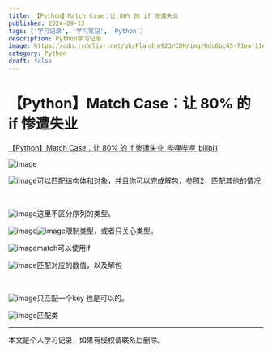 ```yaml
---
title: 【Python】Match Case：让 80% 的 if 惨遭失业
published: 2024-09-13
tags: ['学习记录', '学习笔记', 'Python']
description: Python学习记录
image: https://cdn.jsdelivr.net/gh/Flandre923/CDN/img/0dc6bc45-71ea-11ef-a39a-ba1ea485754b.png
category: Python
draft: false
---
```



# 【Python】Match Case：让 80% 的 if 惨遭失业

[【Python】Match Case：让 80% 的 if 惨遭失业_哔哩哔哩_bilibili](https://www.bilibili.com/video/BV1H1421i7g6/?spm_id_from=333.999.0.0&vd_source=f5ab73e8b88cb4cb94d904126cdfeb27)

​![image](https://cdn.jsdelivr.net/gh/Flandre923/CDN/img/0ea7d94a-71ea-11ef-99e5-ba1ea485754b.png)​

​![image](https://cdn.jsdelivr.net/gh/Flandre923/CDN/img/0f9f4c3f-71ea-11ef-93cf-ba1ea485754b.png)可以匹配结构体和对象，并且你可以完成解包，参照2，匹配其他的情况

‍

​![image](https://cdn.jsdelivr.net/gh/Flandre923/CDN/img/10924f61-71ea-11ef-b953-ba1ea485754b.png)这里不区分序列的类型。

​![image](https://cdn.jsdelivr.net/gh/Flandre923/CDN/img/118fb9a2-71ea-11ef-aee8-ba1ea485754b.png)​![image](https://cdn.jsdelivr.net/gh/Flandre923/CDN/img/1255c2ba-71ea-11ef-9f24-ba1ea485754b.png)限制类型，或者只关心类型。

​![image](https://cdn.jsdelivr.net/gh/Flandre923/CDN/img/1323e7a0-71ea-11ef-8f16-ba1ea485754b.png)match可以使用if

​![image](https://cdn.jsdelivr.net/gh/Flandre923/CDN/img/14632daa-71ea-11ef-ab4a-ba1ea485754b.png)匹配对应的数值，以及解包

‍

​![image](https://cdn.jsdelivr.net/gh/Flandre923/CDN/img/153d1a01-71ea-11ef-bfb1-ba1ea485754b.png)只匹配一个key 也是可以的。

​![image](https://cdn.jsdelivr.net/gh/Flandre923/CDN/img/15e329ff-71ea-11ef-a266-ba1ea485754b.png)匹配类

---
本文是个人学习记录，如果有侵权请联系后删除。
